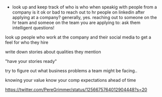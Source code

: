 * look up and keep track of who is who when speakig with people from a company
is it ok or bad to reach out to hr people on linkedin after applying at a company?
generally, yes. reaching out to someone on the hr team and someoe on the team you are applying to: ask them intelligent questions!

look up people who work at the company and their social media to get a feel for who they hire

write down stories about qualities they mention

 "have your stories ready"

 try to figure out what business problems a team might be facing..


knowing your value
know your comp expectations ahead of time

https://twitter.com/PereGrimmer/status/1256675764012904448?s=20 


